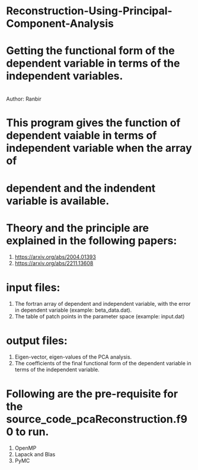 # Reconstruction-Using-Principal-Component-Analysis
# Getting the functional form of the dependent variable in terms of the independent variables. 
<br>
Author: Ranbir

# This program gives the function of dependent vaiable in terms of independent variable when the array of 
# dependent and the indendent variable is available. 

# Theory and the principle are explained in the following papers:
1. https://arxiv.org/abs/2004.01393
2. https://arxiv.org/abs/2211.13608

# input files:
1. The fortran array of dependent and independent variable, with the error in dependent variable (example: beta_data.dat). 
2. The table of patch points in the parameter space (example: input.dat)

# output files:
1. Eigen-vector, eigen-values of the PCA analysis. 
2. The coefficients of the final functional form of the dependent variable in terms of the independent variable.

# Following are the pre-requisite for the source_code_pcaReconstruction.f90 to run.
1. OpenMP
2. Lapack and Blas
3. PyMC
